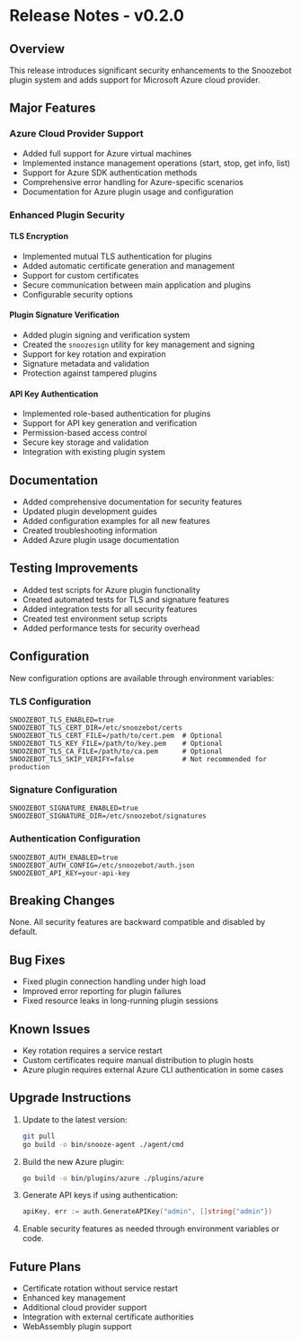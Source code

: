 # Release Notes - v0.2.0

## Overview

This release introduces significant security enhancements to the Snoozebot plugin system and adds support for Microsoft Azure cloud provider.

## Major Features

### Azure Cloud Provider Support

- Added full support for Azure virtual machines
- Implemented instance management operations (start, stop, get info, list)
- Support for Azure SDK authentication methods
- Comprehensive error handling for Azure-specific scenarios
- Documentation for Azure plugin usage and configuration

### Enhanced Plugin Security

#### TLS Encryption

- Implemented mutual TLS authentication for plugins
- Added automatic certificate generation and management
- Support for custom certificates
- Secure communication between main application and plugins
- Configurable security options

#### Plugin Signature Verification

- Added plugin signing and verification system
- Created the `snoozesign` utility for key management and signing
- Support for key rotation and expiration
- Signature metadata and validation
- Protection against tampered plugins

#### API Key Authentication

- Implemented role-based authentication for plugins
- Support for API key generation and verification
- Permission-based access control
- Secure key storage and validation
- Integration with existing plugin system

## Documentation

- Added comprehensive documentation for security features
- Updated plugin development guides
- Added configuration examples for all new features
- Created troubleshooting information
- Added Azure plugin usage documentation

## Testing Improvements

- Added test scripts for Azure plugin functionality
- Created automated tests for TLS and signature features
- Added integration tests for all security features
- Created test environment setup scripts
- Added performance tests for security overhead

## Configuration

New configuration options are available through environment variables:

### TLS Configuration

```
SNOOZEBOT_TLS_ENABLED=true
SNOOZEBOT_TLS_CERT_DIR=/etc/snoozebot/certs
SNOOZEBOT_TLS_CERT_FILE=/path/to/cert.pem  # Optional
SNOOZEBOT_TLS_KEY_FILE=/path/to/key.pem    # Optional
SNOOZEBOT_TLS_CA_FILE=/path/to/ca.pem      # Optional
SNOOZEBOT_TLS_SKIP_VERIFY=false            # Not recommended for production
```

### Signature Configuration

```
SNOOZEBOT_SIGNATURE_ENABLED=true
SNOOZEBOT_SIGNATURE_DIR=/etc/snoozebot/signatures
```

### Authentication Configuration

```
SNOOZEBOT_AUTH_ENABLED=true
SNOOZEBOT_AUTH_CONFIG=/etc/snoozebot/auth.json
SNOOZEBOT_API_KEY=your-api-key
```

## Breaking Changes

None. All security features are backward compatible and disabled by default.

## Bug Fixes

- Fixed plugin connection handling under high load
- Improved error reporting for plugin failures
- Fixed resource leaks in long-running plugin sessions

## Known Issues

- Key rotation requires a service restart
- Custom certificates require manual distribution to plugin hosts
- Azure plugin requires external Azure CLI authentication in some cases

## Upgrade Instructions

1. Update to the latest version:
   ```bash
   git pull
   go build -o bin/snooze-agent ./agent/cmd
   ```

2. Build the new Azure plugin:
   ```bash
   go build -o bin/plugins/azure ./plugins/azure
   ```

3. Generate API keys if using authentication:
   ```go
   apiKey, err := auth.GenerateAPIKey("admin", []string{"admin"})
   ```

4. Enable security features as needed through environment variables or code.

## Future Plans

- Certificate rotation without service restart
- Enhanced key management
- Additional cloud provider support
- Integration with external certificate authorities
- WebAssembly plugin support